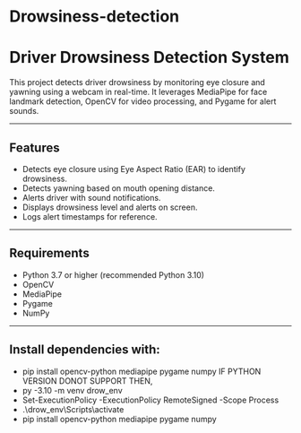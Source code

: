 # Drowsiness-detection

# Driver Drowsiness Detection System

This project detects driver drowsiness by monitoring eye closure and yawning using a webcam in real-time. It leverages MediaPipe for face landmark detection, OpenCV for video processing, and Pygame for alert sounds.

---

## Features

- Detects eye closure using Eye Aspect Ratio (EAR) to identify drowsiness.
- Detects yawning based on mouth opening distance.
- Alerts driver with sound notifications.
- Displays drowsiness level and alerts on screen.
- Logs alert timestamps for reference.

---

## Requirements

- Python 3.7 or higher (recommended Python 3.10)
- OpenCV
- MediaPipe
- Pygame
- NumPy

---

## Install dependencies with:

- pip install opencv-python mediapipe pygame numpy
  IF PYTHON VERSION DONOT SUPPORT THEN,
- py -3.10 -m venv drow_env
- Set-ExecutionPolicy -ExecutionPolicy RemoteSigned -Scope Process
- .\drow_env\Scripts\activate
- pip install opencv-python mediapipe pygame numpy
